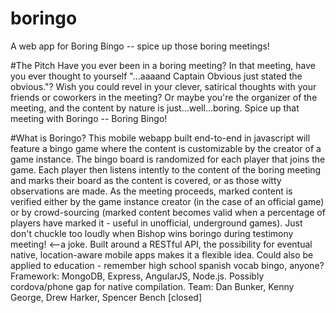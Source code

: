 boringo
=======

A web app for Boring Bingo -- spice up those boring meetings!



#The Pitch
Have you ever been in a boring meeting? In that meeting, have you ever thought to yourself "...aaaand Captain Obvious just stated the obvious."? Wish you could revel in your clever, satirical thoughts with your friends or coworkers in the meeting? Or maybe you're the organizer of the meeting, and the content by nature is just...well...boring. Spice up that meeting with Boringo -- Boring Bingo! 

#What is Boringo?
This mobile webapp built end-to-end in javascript will feature a bingo game where the content is customizable by the creator of a game instance. The bingo board is randomized for each player that joins the game. Each player then listens intently to the content of the boring meeting and marks their board as the content is covered, or as those witty observations are made. As the meeting proceeds, marked content is verified either by the game instance creator (in the case of an official game) or by crowd-sourcing (marked content becomes valid when a percentage of players have marked it - useful in unofficial, underground games). Just don't chuckle too loudly when Bishop wins boringo during testimony meeting! <--a joke. Built around a RESTful API, the possibility for eventual native, location-aware mobile apps makes it a flexible idea. Could also be applied to education - remember high school spanish vocab bingo, anyone? 
Framework: 
	MongoDB,
	Express,
	AngularJS,
	Node.js.
	Possibly cordova/phone gap for native compilation.
Team: Dan Bunker, Kenny George, Drew Harker, Spencer Bench [closed]